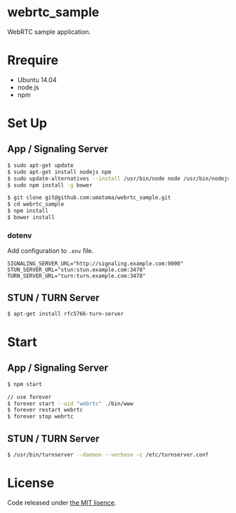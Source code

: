 # webrtc_sample
WebRTC sample application.

# Rrequire
- Ubuntu 14.04
- node.js
- npm

# Set Up

## App / Signaling Server
```sh
$ sudo apt-get update
$ sudo apt-get install nodejs npm
$ sudo update-alternatives --install /usr/bin/node node /usr/bin/nodejs
$ sudo npm install -g bower

$ git clone git@github.com:umatoma/webrtc_sample.git
$ cd webrtc_sample
$ npm install
$ bower install
```

### dotenv
Add configuration to `.env` file.
```
SIGNALING_SERVER_URL="http://signaling.example.com:9000"
STUN_SERVER_URL="stun:stun.example.com:3478"
TURN_SERVER_URL="turn:turn.example.com:3478"
```

## STUN / TURN Server
```sh
$ apt-get install rfc5766-turn-server
```

# Start

## App / Signaling Server
```sh
$ npm start

// use forever
$ forever start --uid "webrtc" ./bin/www
$ forever restart webrtc
$ forever stop webrtc
```

## STUN / TURN Server
```sh
$ /usr/bin/turnserver --daemon --verbose -c /etc/turnserver.conf
```

# License
Code released under [the MIT lisence](https://github.com/umatoma/webrtc_sample/blob/master/LICENSE).
